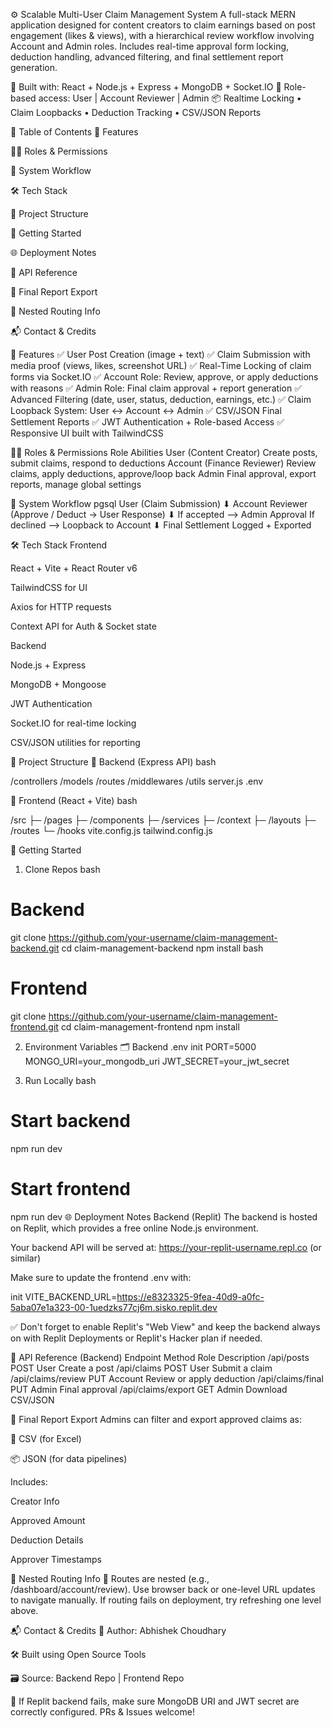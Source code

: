 ⚙️ Scalable Multi-User Claim Management System
A full-stack MERN application designed for content creators to claim earnings based on post engagement (likes & views), with a hierarchical review workflow involving Account and Admin roles. Includes real-time approval form locking, deduction handling, advanced filtering, and final settlement report generation.

💬 Built with: React + Node.js + Express + MongoDB + Socket.IO
🔐 Role-based access: User | Account Reviewer | Admin
📦 Realtime Locking • Claim Loopbacks • Deduction Tracking • CSV/JSON Reports

📌 Table of Contents
🌟 Features

🧑‍💻 Roles & Permissions

🧠 System Workflow

🛠️ Tech Stack

📂 Project Structure

🚀 Getting Started

🌐 Deployment Notes

📎 API Reference

🧾 Final Report Export

🧱 Nested Routing Info

📬 Contact & Credits

🌟 Features
✅ User Post Creation (image + text)
✅ Claim Submission with media proof (views, likes, screenshot URL)
✅ Real-Time Locking of claim forms via Socket.IO
✅ Account Role: Review, approve, or apply deductions with reasons
✅ Admin Role: Final claim approval + report generation
✅ Advanced Filtering (date, user, status, deduction, earnings, etc.)
✅ Claim Loopback System: User ↔ Account ↔ Admin
✅ CSV/JSON Final Settlement Reports
✅ JWT Authentication + Role-based Access
✅ Responsive UI built with TailwindCSS

🧑‍💻 Roles & Permissions
Role	Abilities
User (Content Creator)	Create posts, submit claims, respond to deductions
Account (Finance Reviewer)	Review claims, apply deductions, approve/loop back
Admin	Final approval, export reports, manage global settings

🧠 System Workflow
pgsql
User (Claim Submission)
       ⬇
Account Reviewer
(Approve / Deduct → User Response)
       ⬇
   If accepted ⟶ Admin Approval
   If declined ⟶ Loopback to Account
       ⬇
  Final Settlement Logged + Exported
  
🛠️ Tech Stack
Frontend

React + Vite + React Router v6

TailwindCSS for UI

Axios for HTTP requests

Context API for Auth & Socket state

Backend

Node.js + Express

MongoDB + Mongoose

JWT Authentication

Socket.IO for real-time locking

CSV/JSON utilities for reporting

📂 Project Structure
📁 Backend (Express API)
bash

/controllers
/models
/routes
/middlewares
/utils
server.js
.env

📁 Frontend (React + Vite)
bash

/src
 ├─ /pages
 ├─ /components
 ├─ /services
 ├─ /context
 ├─ /layouts
 ├─ /routes
 └─ /hooks
vite.config.js
tailwind.config.js

🚀 Getting Started

1. Clone Repos
bash
# Backend
git clone https://github.com/your-username/claim-management-backend.git
cd claim-management-backend
npm install
bash

# Frontend
git clone https://github.com/your-username/claim-management-frontend.git
cd claim-management-frontend
npm install

2. Environment Variables
🗂️ Backend .env
init
PORT=5000
MONGO_URI=your_mongodb_uri
JWT_SECRET=your_jwt_secret

4. Run Locally
bash
# Start backend
npm run dev

# Start frontend
npm run dev
🌐 Deployment Notes
Backend (Replit)
The backend is hosted on Replit, which provides a free online Node.js environment.

Your backend API will be served at:
https://your-replit-username.repl.co (or similar)

Make sure to update the frontend .env with:

init
VITE_BACKEND_URL=https://e8323325-9fea-40d9-a0fc-5aba07e1a323-00-1uedzks77cj6m.sisko.replit.dev

✅ Don't forget to enable Replit's "Web View" and keep the backend always on with Replit Deployments or Replit's Hacker plan if needed.

📎 API Reference (Backend)
Endpoint	Method	Role	Description
/api/posts	POST	User	Create a post
/api/claims	POST	User	Submit a claim
/api/claims/review	PUT	Account	Review or apply deduction
/api/claims/final	PUT	Admin	Final approval
/api/claims/export	GET	Admin	Download CSV/JSON

🧾 Final Report Export
Admins can filter and export approved claims as:

📄 CSV (for Excel)

📦 JSON (for data pipelines)

Includes:

Creator Info

Approved Amount

Deduction Details

Approver Timestamps

🧱 Nested Routing Info
🔀 Routes are nested (e.g., /dashboard/account/review).
Use browser back or one-level URL updates to navigate manually.
If routing fails on deployment, try refreshing one level above.

📬 Contact & Credits
👤 Author: Abhishek Choudhary

🛠️ Built using Open Source Tools

🗃️ Source: Backend Repo | Frontend Repo

📌 If Replit backend fails, make sure MongoDB URI and JWT secret are correctly configured.
PRs & Issues welcome!

